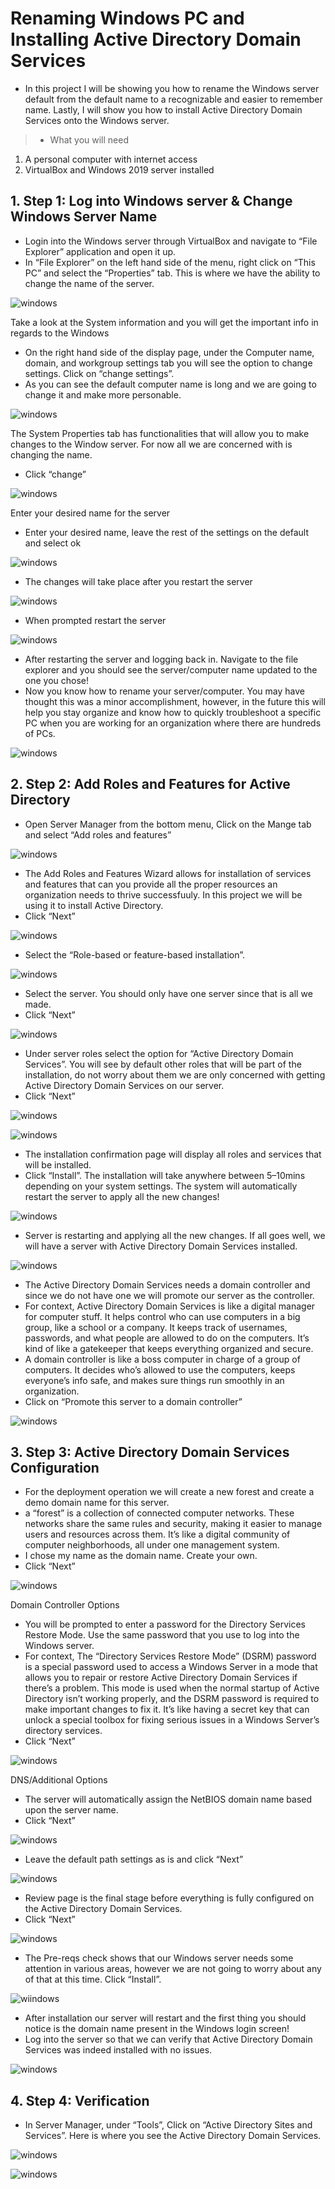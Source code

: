 # Renaming Windows PC and Installing Active Directory Domain Services

- In this project I will be showing you how to rename the Windows server default from the default name to a recognizable and easier to remember name. Lastly, I will show you how to install Active Directory Domain Services onto the Windows server.

> - What you will need

1. A personal computer with internet access
2. VirtualBox and Windows 2019 server installed

## 1. Step 1: Log into Windows server & Change Windows Server Name

- Login into the Windows server through VirtualBox and navigate to “File Explorer” application and open it up.
- In “File Explorer” on the left hand side of the menu, right click on “This PC” and select the “Properties” tab. This is where we have the ability to change the name of the server.

![windows](https://miro.medium.com/v2/resize:fit:720/format:webp/1*ttxcN2ao0MUaH3UaStw0og.png)

Take a look at the System information and you will get the important info in regards to the Windows

- On the right hand side of the display page, under the Computer name, domain, and workgroup settings tab you will see the option to change settings. Click on “change settings”.
- As you can see the default computer name is long and we are going to change it and make more personable.

![windows](https://miro.medium.com/v2/resize:fit:720/format:webp/1*0Mbn441I4E8qsg7bqbqINQ.png)

The System Properties tab has functionalities that will allow you to make changes to the Window server. For now all we are concerned with is changing the name.

- Click “change”

![windows](https://miro.medium.com/v2/resize:fit:720/format:webp/1*RpmT0denBPJ2bKCQ_l0WKQ.png)

Enter your desired name for the server

- Enter your desired name, leave the rest of the settings on the default and select ok

![windows](https://miro.medium.com/v2/resize:fit:720/format:webp/1*s-DHofRovq0pJefI3v1x7g.png)

- The changes will take place after you restart the server

![windows](https://miro.medium.com/v2/resize:fit:720/format:webp/1*30aKVXWvOM96NOWXJlPlxg.png)

- When prompted restart the server

![windows](https://miro.medium.com/v2/resize:fit:720/format:webp/1*5GY3n-ub-hwH_E5tiJRLdw.png)

- After restarting the server and logging back in. Navigate to the file explorer and you should see the server/computer name updated to the one you chose!
- Now you know how to rename your server/computer. You may have thought this was a minor accomplishment, however, in the future this will help you stay organize and know how to quickly troubleshoot a specific PC when you are working for an organization where there are hundreds of PCs.

![windows](https://miro.medium.com/v2/resize:fit:4800/format:webp/1*XtSQ-Kv3oQLwFhMFPCp57Q.png)

## 2. Step 2: Add Roles and Features for Active Directory

- Open Server Manager from the bottom menu, Click on the Mange tab and select “Add roles and features”

![windows](https://miro.medium.com/v2/resize:fit:4800/format:webp/1*ZVSBas0NPLT4gQUI52ZKdw.png)

- The Add Roles and Features Wizard allows for installation of services and features that can you provide all the proper resources an organization needs to thrive successfuuly. In this project we will be using it to install Active Directory.
- Click “Next”

![windows](https://miro.medium.com/v2/resize:fit:720/format:webp/1*ToivOzJ-z8Mymy9zXZH5wQ.png)

- Select the “Role-based or feature-based installation”.

![windows](https://miro.medium.com/v2/resize:fit:4800/format:webp/1*WIEtuN8xTeRhE7gB9nL_4A.png)

- Select the server. You should only have one server since that is all we made.
- Click “Next”

![windows](https://miro.medium.com/v2/resize:fit:4800/format:webp/1*OxaFINAYxtAmzV_sgmDePA.png)

- Under server roles select the option for “Active Directory Domain Services”. You will see by default other roles that will be part of the installation, do not worry about them we are only concerned with getting Active Directory Domain Services on our server.
- Click “Next”

![windows](https://miro.medium.com/v2/resize:fit:720/format:webp/1*p5fO7RTE4lfGQ9sfYB-SZA.png)

![windows](https://miro.medium.com/v2/resize:fit:720/format:webp/1*knslv6Xsh7NamZ_bjTm3kw.png)

- The installation confirmation page will display all roles and services that will be installed.
- Click “Install”. The installation will take anywhere between 5–10mins depending on your system settings. The system will automatically restart the server to apply all the new changes!

![windows](https://miro.medium.com/v2/resize:fit:720/format:webp/1*wVL1lH6HjizFVj9_peAgfw.png)

- Server is restarting and applying all the new changes. If all goes well, we will have a server with Active Directory Domain Services installed.

![windows](https://miro.medium.com/v2/resize:fit:720/format:webp/1*jKvJy-6TlobogcscIlmNTA.png)

- The Active Directory Domain Services needs a domain controller and since we do not have one we will promote our server as the controller.
- For context, Active Directory Domain Services is like a digital manager for computer stuff. It helps control who can use computers in a big group, like a school or a company. It keeps track of usernames, passwords, and what people are allowed to do on the computers. It’s kind of like a gatekeeper that keeps everything organized and secure.
- A domain controller is like a boss computer in charge of a group of computers. It decides who’s allowed to use the computers, keeps everyone’s info safe, and makes sure things run smoothly in an organization.
- Click on “Promote this server to a domain controller”

![windows](https://miro.medium.com/v2/resize:fit:720/format:webp/1*aBZi8tTnwApLawMtE1wUvA.png)


## 3. Step 3: Active Directory Domain Services Configuration

- For the deployment operation we will create a new forest and create a demo domain name for this server.
- a “forest” is a collection of connected computer networks. These networks share the same rules and security, making it easier to manage users and resources across them. It’s like a digital community of computer neighborhoods, all under one management system.
- I chose my name as the domain name. Create your own.
- Click “Next”

![windows](https://miro.medium.com/v2/resize:fit:720/format:webp/1*i1BycnniuwiAMtd_zgbSYQ.png)

Domain Controller Options

- You will be prompted to enter a password for the Directory Services Restore Mode. Use the same password that you use to log into the Windows server.
- For context, The “Directory Services Restore Mode” (DSRM) password is a special password used to access a Windows Server in a mode that allows you to repair or restore Active Directory Domain Services if there’s a problem. This mode is used when the normal startup of Active Directory isn’t working properly, and the DSRM password is required to make important changes to fix it. It’s like having a secret key that can unlock a special toolbox for fixing serious issues in a Windows Server’s directory services.
- Click “Next”

![windows](https://miro.medium.com/v2/resize:fit:720/format:webp/1*dR5_EoVerrdGH4Y1ggUjmw.png)

DNS/Additional Options

- The server will automatically assign the NetBIOS domain name based upon the server name.
- Click “Next”

![windows](https://miro.medium.com/v2/resize:fit:720/format:webp/1*qFN2iOZ6ykOikhk-6P2qzw.png)

- Leave the default path settings as is and click “Next”

![windows](https://miro.medium.com/v2/resize:fit:720/format:webp/1*xFnZ8J23979Hlin7gvgSCw.png)

- Review page is the final stage before everything is fully configured on the Active Directory Domain Services.
- Click “Next”

![windows](https://miro.medium.com/v2/resize:fit:720/format:webp/1*0uBJOFJ8xoHQpxeJR7fs1g.png)

- The Pre-reqs check shows that our Windows server needs some attention in various areas, however we are not going to worry about any of that at this time. Click “Install”.

![wiindows](https://miro.medium.com/v2/resize:fit:720/format:webp/1*L85_33YIXbFBoqFeJB3rfQ.png)

- After installation our server will restart and the first thing you should notice is the domain name present in the Windows login screen!
- Log into the server so that we can verify that Active Directory Domain Services was indeed installed with no issues.

![windows](https://miro.medium.com/v2/resize:fit:720/format:webp/1*6UXZL9a1TUiJdgfpIWVxTQ.png)


## 4. Step 4: Verification

- In Server Manager, under “Tools”, Click on “Active Directory Sites and Services”. Here is where you see the Active Directory Domain Services.

![windows](https://miro.medium.com/v2/resize:fit:720/format:webp/1*ucJTHGoZ-tELNSjTVyIjDg.png)

![windows](https://miro.medium.com/v2/resize:fit:720/format:webp/1*AVg0NOs1RFc8sdXUXlpI7g.png)